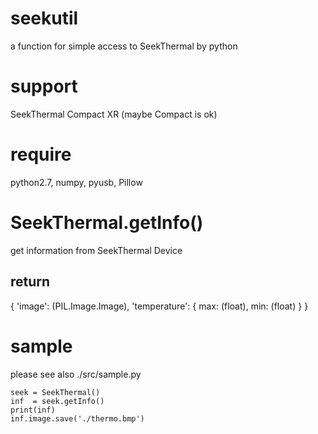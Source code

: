 # seekutil
a function for simple access to SeekThermal by python

# support
SeekThermal Compact XR
(maybe Compact is ok)

# require
python2.7, numpy, pyusb, Pillow

# SeekThermal.getInfo()
get information from SeekThermal Device

## return
{ 'image': (PIL.Image.Image), 'temperature': { max: (float), min: (float) } }

# sample
please see also ./src/sample.py 

```
seek = SeekThermal()
inf  = seek.getInfo()
print(inf)
inf.image.save('./thermo.bmp')
```

